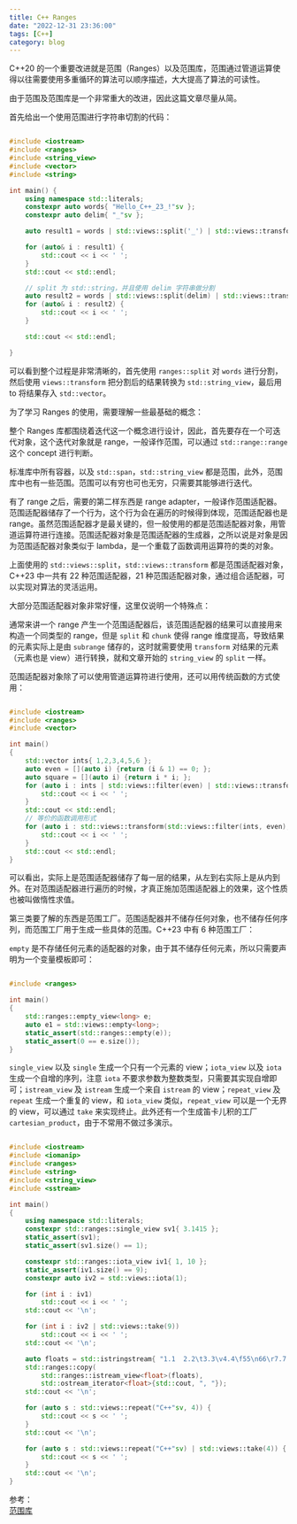 ```yaml
---
title: C++ Ranges
date: "2022-12-31 23:36:00"
tags: [C++]
category: blog
---
```

C++20 的一个重要改进就是范围（Ranges）以及范围库，范围通过管道运算使得以往需要使用多重循环的算法可以顺序描述，大大提高了算法的可读性。

<!-- more -->

由于范围及范围库是一个非常重大的改进，因此这篇文章尽量从简。

首先给出一个使用范围进行字符串切割的代码：

```cpp

#include <iostream>
#include <ranges>
#include <string_view>
#include <vector>
#include <string>

int main() {
    using namespace std::literals;
    constexpr auto words{ "Hello_C++_23_!"sv };
    constexpr auto delim{ "_"sv };

    auto result1 = words | std::views::split('_') | std::views::transform([](auto&& t) { return std::string_view{ t }; }) | std::ranges::to<std::vector>();

    for (auto& i : result1) {
        std::cout << i << ' ';
    }
    std::cout << std::endl;

    // split 为 std::string，并且使用 delim 字符串做分割
	auto result2 = words | std::views::split(delim) | std::views::transform([](auto t) { return std::string{ std::string_view{ t } }; }) | std::ranges::to<std::vector>();
    for (auto& i : result2) {
        std::cout << i << ' ';
    }

    std::cout << std::endl;

}

```

可以看到整个过程是非常清晰的，首先使用 `ranges::split` 对 `words` 进行分割，然后使用 `views::transform` 把分割后的结果转换为 `std::string_view`，最后用 to 将结果存入 `std::vector`。

为了学习 Ranges 的使用，需要理解一些最基础的概念：

整个 Ranges 库都围绕着迭代这一个概念进行设计，因此，首先要存在一个可迭代对象，这个迭代对象就是 range，一般译作范围，可以通过 `std::range::range` 这个 concept 进行判断。

标准库中所有容器，以及 `std::span`，`std::string_view` 都是范围，此外，范围库中也有一些范围。范围可以有穷也可也无穷，只需要其能够进行迭代。

有了 range 之后，需要的第二样东西是 range adapter，一般译作范围适配器。范围适配器储存了一个行为，这个行为会在遍历的时候得到体现，范围适配器也是 range。虽然范围适配器才是最关键的，但一般使用的都是范围适配器对象，用管道运算符进行连接。范围适配器对象是范围适配器的生成器，之所以说是对象是因为范围适配器对象类似于 lambda，是一个重载了函数调用运算符的类的对象。

上面使用的 `std::views::split`，`std::views::transform` 都是范围适配器对象，C++23 中一共有 22 种范围适配器，21 种范围适配器对象，通过组合适配器，可以实现对算法的灵活运用。

大部分范围适配器对象非常好懂，这里仅说明一个特殊点：

通常来讲一个 range 产生一个范围适配器后，该范围适配器的结果可以直接用来构造一个同类型的 range，但是 `split` 和 `chunk` 使得 range 维度提高，导致结果的元素实际上是由 `subrange` 储存的，这时就需要使用 `transform` 对结果的元素（元素也是 view）进行转换，就和文章开始的 `string_view` 的 `split` 一样。

范围适配器对象除了可以使用管道运算符进行使用，还可以用传统函数的方式使用：

```cpp

#include <iostream>
#include <ranges>
#include <vector>

int main()
{
	std::vector ints{ 1,2,3,4,5,6 };
	auto even = [](auto i) {return (i & 1) == 0; };
	auto square = [](auto i) {return i * i; };
	for (auto i : ints | std::views::filter(even) | std::views::transform(square)) {
		std::cout << i << ' ';
	}
	std::cout << std::endl;
	// 等价的函数调用形式
	for (auto i : std::views::transform(std::views::filter(ints, even), square)) {
		std::cout << i << ' ';
	}
	std::cout << std::endl;
}

```

可以看出，实际上是范围适配器储存了每一层的结果，从左到右实际上是从内到外。在对范围适配器进行遍历的时候，才真正施加范围适配器上的效果，这个性质也被叫做惰性求值。

第三类要了解的东西是范围工厂。范围适配器并不储存任何对象，也不储存任何序列，而范围工厂用于生成一些具体的范围。C++23 中有 6 种范围工厂：

`empty` 是不存储任何元素的适配器的对象，由于其不储存任何元素，所以只需要声明为一个变量模板即可：

```cpp

#include <ranges>

int main()
{
    std::ranges::empty_view<long> e;
    auto e1 = std::views::empty<long>;
    static_assert(std::ranges::empty(e));
    static_assert(0 == e.size());
}

```

`single_view` 以及 `single` 生成一个只有一个元素的 view；`iota_view` 以及 `iota` 生成一个自增的序列，注意 `iota` 不要求参数为整数类型，只需要其实现自增即可；`istream_view` 及 `istream` 生成一个来自 `istream` 的 view；`repeat_view` 及 `repeat` 生成一个重复的 view，和 `iota_view` 类似，`repeat_view` 可以是一个无界的 view，可以通过 `take` 来实现终止。此外还有一个生成笛卡儿积的工厂 `cartesian_product`，由于不常用不做过多演示。

```cpp

#include <iostream>
#include <iomanip>
#include <ranges>
#include <string>
#include <string_view>
#include <sstream>

int main()
{
    using namespace std::literals;
    constexpr std::ranges::single_view sv1{ 3.1415 };
    static_assert(sv1);
    static_assert(sv1.size() == 1);

    constexpr std::ranges::iota_view iv1{ 1, 10 };
    static_assert(iv1.size() == 9);
    constexpr auto iv2 = std::views::iota(1);

    for (int i : iv1)
        std::cout << i << ' ';
    std::cout << '\n';

    for (int i : iv2 | std::views::take(9))
        std::cout << i << ' ';
    std::cout << '\n';

    auto floats = std::istringstream{ "1.1  2.2\t3.3\v4.4\f55\n66\r7.7  8.8" };
    std::ranges::copy(
        std::ranges::istream_view<float>(floats),
        std::ostream_iterator<float>{std::cout, ", "});
    std::cout << '\n';

    for (auto s : std::views::repeat("C++"sv, 4)) {
        std::cout << s << ' ';
    }
    std::cout << '\n';

    for (auto s : std::views::repeat("C++"sv) | std::views::take(4)) {
        std::cout << s << ' ';
    }
    std::cout << '\n';
}

```

<div class="ref-label">参考：</div>
<div class="ref-list">
<a href="https://zh.cppreference.com/w/cpp/ranges">
范围库
</a>
</div>
